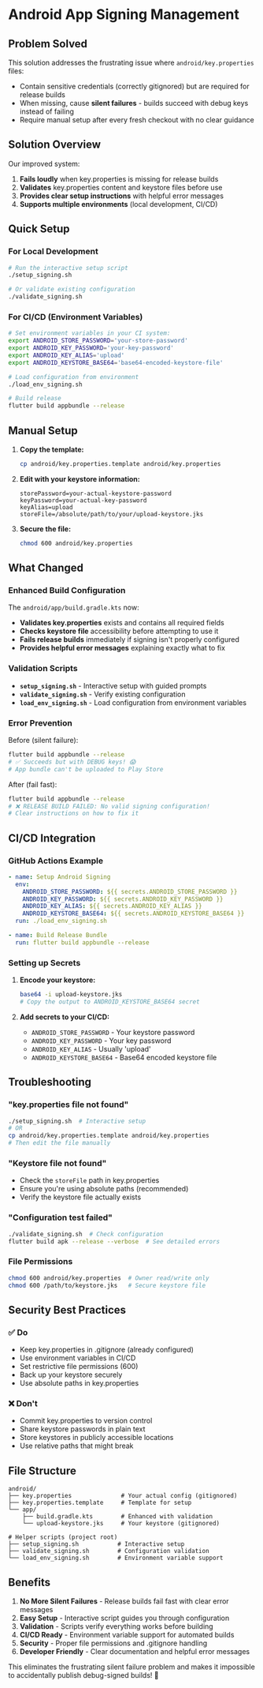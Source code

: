 # Android App Signing Management

## Problem Solved
This solution addresses the frustrating issue where `android/key.properties` files:
- Contain sensitive credentials (correctly gitignored) but are required for release builds
- When missing, cause **silent failures** - builds succeed with debug keys instead of failing
- Require manual setup after every fresh checkout with no clear guidance

## Solution Overview
Our improved system:
1. **Fails loudly** when key.properties is missing for release builds
2. **Validates** key.properties content and keystore files before use
3. **Provides clear setup instructions** with helpful error messages
4. **Supports multiple environments** (local development, CI/CD)

## Quick Setup

### For Local Development
```bash
# Run the interactive setup script
./setup_signing.sh

# Or validate existing configuration
./validate_signing.sh
```

### For CI/CD (Environment Variables)
```bash
# Set environment variables in your CI system:
export ANDROID_STORE_PASSWORD='your-store-password'
export ANDROID_KEY_PASSWORD='your-key-password'
export ANDROID_KEY_ALIAS='upload'
export ANDROID_KEYSTORE_BASE64='base64-encoded-keystore-file'

# Load configuration from environment
./load_env_signing.sh

# Build release
flutter build appbundle --release
```

## Manual Setup

1. **Copy the template:**
   ```bash
   cp android/key.properties.template android/key.properties
   ```

2. **Edit with your keystore information:**
   ```properties
   storePassword=your-actual-keystore-password
   keyPassword=your-actual-key-password
   keyAlias=upload
   storeFile=/absolute/path/to/your/upload-keystore.jks
   ```

3. **Secure the file:**
   ```bash
   chmod 600 android/key.properties
   ```

## What Changed

### Enhanced Build Configuration
The `android/app/build.gradle.kts` now:
- **Validates key.properties** exists and contains all required fields
- **Checks keystore file** accessibility before attempting to use it
- **Fails release builds** immediately if signing isn't properly configured
- **Provides helpful error messages** explaining exactly what to fix

### Validation Scripts
- **`setup_signing.sh`** - Interactive setup with guided prompts
- **`validate_signing.sh`** - Verify existing configuration
- **`load_env_signing.sh`** - Load configuration from environment variables

### Error Prevention
Before (silent failure):
```bash
flutter build appbundle --release
# ✅ Succeeds but with DEBUG keys! 😱
# App bundle can't be uploaded to Play Store
```

After (fail fast):
```bash
flutter build appbundle --release
# ❌ RELEASE BUILD FAILED: No valid signing configuration!
# Clear instructions on how to fix it
```

## CI/CD Integration

### GitHub Actions Example
```yaml
- name: Setup Android Signing
  env:
    ANDROID_STORE_PASSWORD: ${{ secrets.ANDROID_STORE_PASSWORD }}
    ANDROID_KEY_PASSWORD: ${{ secrets.ANDROID_KEY_PASSWORD }}
    ANDROID_KEY_ALIAS: ${{ secrets.ANDROID_KEY_ALIAS }}
    ANDROID_KEYSTORE_BASE64: ${{ secrets.ANDROID_KEYSTORE_BASE64 }}
  run: ./load_env_signing.sh

- name: Build Release Bundle
  run: flutter build appbundle --release
```

### Setting up Secrets

1. **Encode your keystore:**
   ```bash
   base64 -i upload-keystore.jks
   # Copy the output to ANDROID_KEYSTORE_BASE64 secret
   ```

2. **Add secrets to your CI/CD:**
   - `ANDROID_STORE_PASSWORD` - Your keystore password
   - `ANDROID_KEY_PASSWORD` - Your key password  
   - `ANDROID_KEY_ALIAS` - Usually 'upload'
   - `ANDROID_KEYSTORE_BASE64` - Base64 encoded keystore file

## Troubleshooting

### "key.properties file not found"
```bash
./setup_signing.sh  # Interactive setup
# OR
cp android/key.properties.template android/key.properties
# Then edit the file manually
```

### "Keystore file not found"
- Check the `storeFile` path in key.properties
- Ensure you're using absolute paths (recommended)
- Verify the keystore file actually exists

### "Configuration test failed"
```bash
./validate_signing.sh  # Check configuration
flutter build apk --release --verbose  # See detailed errors
```

### File Permissions
```bash
chmod 600 android/key.properties  # Owner read/write only
chmod 600 /path/to/keystore.jks   # Secure keystore file
```

## Security Best Practices

### ✅ Do
- Keep key.properties in .gitignore (already configured)
- Use environment variables in CI/CD
- Set restrictive file permissions (600)
- Back up your keystore securely
- Use absolute paths in key.properties

### ❌ Don't
- Commit key.properties to version control
- Share keystore passwords in plain text
- Store keystores in publicly accessible locations
- Use relative paths that might break

## File Structure
```plaintext
android/
├── key.properties              # Your actual config (gitignored)
├── key.properties.template     # Template for setup
└── app/
    ├── build.gradle.kts        # Enhanced with validation
    └── upload-keystore.jks     # Your keystore (gitignored)

# Helper scripts (project root)
├── setup_signing.sh           # Interactive setup
├── validate_signing.sh        # Configuration validation  
└── load_env_signing.sh        # Environment variable support
```

## Benefits

1. **No More Silent Failures** - Release builds fail fast with clear error messages
2. **Easy Setup** - Interactive script guides you through configuration
3. **Validation** - Scripts verify everything works before building
4. **CI/CD Ready** - Environment variable support for automated builds
5. **Security** - Proper file permissions and .gitignore handling
6. **Developer Friendly** - Clear documentation and helpful error messages

This eliminates the frustrating silent failure problem and makes it impossible to accidentally publish debug-signed builds! 🎉
